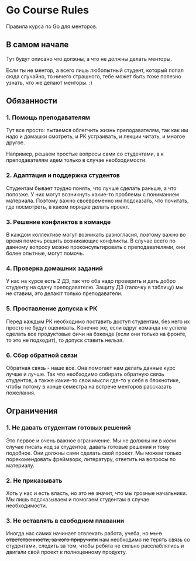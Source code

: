 # Go Course Rules

Правила курса по Go для менторов.

## В самом начале

Тут будут описано что должны, а что не должны делать менторы.

Если ты не ментор, а всего лишь любопытный студент, который попал сюда случайно, то ничего страшного, тебе может быть
тоже полезно узнать, что же делают менторы. :)

## Обязанности

### 1. Помощь преподавателям

Тут все просто: пытаемся облегчить жизнь преподавателям, так как им надо и домашки смотреть, и РК устраивать, и лекции
читать, и многое другое.

Например, решаем простые вопросы сами со студентами, а к преподавателям идем только в случае необходимости.

### 2. Адаптация и поддержка студентов

Студентам бывает трудно понять, что лучше сделать раньше, а что попозже. У них могут возникнуть какие-то проблемы с
пониманием материала. Поэтому важно своевременно им подсказать, что почитать, где посмотреть, в каком порядке делать
проект.

### 3. Решение конфликтов в команде

В каждом коллективе могут возникать разногласия, поэтому важно во время помочь решить возникающие конфликты. В случае
всего по данному вопросу можно проконсультировать с преподавателями, они более опытные, могут помочь.

### 4. Проверка домашних заданий

У нас на курсе есть 2 ДЗ, так что оба надо проверить и дать добро студенту на сдачу преподавателю. Защиту ДЗ (галочку в
таблицу) мы не ставим, это делают только преподаватели.

### 5. Проставление допуска к РК

Перед каждым РК необходимо поставить доступ студентам, без него их просто не будут оценивать. Конечно же, если вдруг
команда не успела сделать все продуктовые фичи на бэкенде (если они только на фронте, то это не подходит), то допуск
ставить нельзя.

### 6. Сбор обратной связи

Обратная связь - наше все. Она помогает нам делать данные курс лучше и лучше. Так что необходимо собирать обратную связь
студентов, а также какие-то свои мысли где-то у себя в блокнотике, чтобы потому в конце семестра на встрече менторов
рассказать пожелания.

## Ограничения

### 1. Не давать студентам готовых решений

Это первое и очень важное ограничение. Мы не должны ни в коем случае писать код за студентов, давать готовые решения и
тому подобное. Они должны сами сделать свой проект. Мы можем только порекомендовать фреймворк, литературу, ответить на
вопросы по материалу.

### 2. Не приказывать

Хоть у нас и есть власть, но это не значит, что мы грозные начальники. Мы лишь подсказываем и помогаем студентам в
случае необходимости.

### 3. Не оставлять в свободном плавании

Иногда нас самих начинает отвлекать работа, учеба, но ~~мы в ответственности, за кого приручили~~ нам необходимо не
терять связь со студентами, следить за тем, чтобы ребята не сильно расслаблялись и двигали свой проект к полноценному
продукту.
